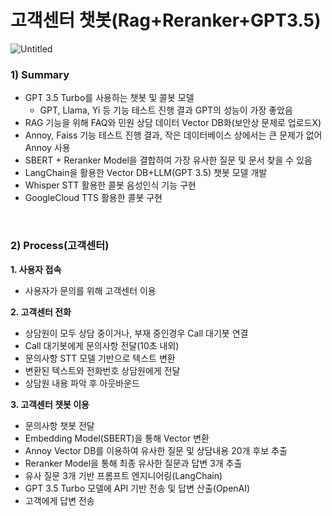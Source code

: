 # 고객센터 챗봇(Rag+Reranker+GPT3.5) <br>

![Untitled](https://github.com/gugul42/customer_llm_chatbot/assets/98931388/fe157808-4f10-44c1-a4f9-f880c9808638)

### 1) Summary
- GPT 3.5 Turbo를 사용하는 챗봇 및 콜봇 모델
    - GPT, Llama, Yi 등 기능 테스트 진행 결과 GPT의 성능이 가장 좋았음
- RAG 기능을 위해 FAQ와 민원 상담 데이터 Vector DB화(보안상 문제로 업로드X)
- Annoy, Faiss 기능 테스트 진행 결과, 작은 데이터베이스 상에서는 큰 문제가 없어 Annoy 사용
- SBERT + Reranker Model을 결합하여 가장 유사한 질문 및 문서 찾을 수 있음
- LangChain을 활용한 Vector DB+LLM(GPT 3.5) 챗봇 모델 개발
- Whisper STT 활용한 콜봇 음성인식 기능 구현
- GoogleCloud TTS 활용한 콜봇 구현
<br/>


### 2) Process(고객센터)
<b> 1. 사용자 접속</b>
- 사용자가 문의를 위해 고객센터 이용
  
<b> 2. 고객센터 전화</b>
- 상담원이 모두 상담 중이거나, 부재 중인경우 Call 대기봇 연결
- Call 대기봇에게 문의사항 전달(10초 내외)
- 문의사항 STT 모델 기반으로 텍스트 변환
- 변환된 텍스트와 전화번호 상담원에게 전달
- 상담원 내용 파악 후 아웃바운드
  
<b> 3. 고객센터 챗봇 이용</b>
- 문의사항 챗봇 전달
- Embedding Model(SBERT)을 통해 Vector 변환
- Annoy Vector DB를 이용하여 유사한 질문 및 상담내용 20개 후보 추출
- Reranker Model을 통해 최종 유사한 질문과 답변 3개 추출
- 유사 질문 3개 기반 프롬프트 엔지니어링(LangChain)
- GPT 3.5 Turbo 모델에 API 기반 전송 및 답변 산출(OpenAI)
- 고객에게 답변 전송

